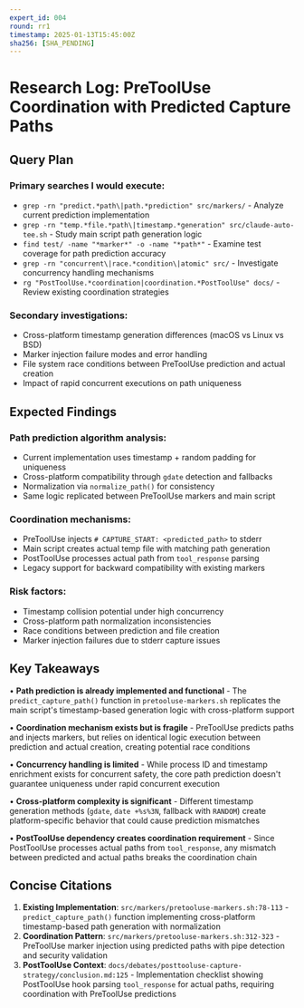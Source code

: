 ```yaml
---
expert_id: 004
round: rr1
timestamp: 2025-01-13T15:45:00Z
sha256: [SHA_PENDING]
---
```


# Research Log: PreToolUse Coordination with Predicted Capture Paths

## Query Plan

### Primary searches I would execute:
- `grep -rn "predict.*path\|path.*prediction" src/markers/` - Analyze current prediction implementation
- `grep -rn "temp.*file.*path\|timestamp.*generation" src/claude-auto-tee.sh` - Study main script path generation logic  
- `find test/ -name "*marker*" -o -name "*path*"` - Examine test coverage for path prediction accuracy
- `grep -rn "concurrent\|race.*condition\|atomic" src/` - Investigate concurrency handling mechanisms
- `rg "PostToolUse.*coordination|coordination.*PostToolUse" docs/` - Review existing coordination strategies

### Secondary investigations:
- Cross-platform timestamp generation differences (macOS vs Linux vs BSD)
- Marker injection failure modes and error handling
- File system race conditions between PreToolUse prediction and actual creation
- Impact of rapid concurrent executions on path uniqueness

## Expected Findings

### Path prediction algorithm analysis:
- Current implementation uses timestamp + random padding for uniqueness
- Cross-platform compatibility through `gdate` detection and fallbacks
- Normalization via `normalize_path()` for consistency
- Same logic replicated between PreToolUse markers and main script

### Coordination mechanisms:
- PreToolUse injects `# CAPTURE_START: <predicted_path>` to stderr
- Main script creates actual temp file with matching path generation
- PostToolUse processes actual path from `tool_response` parsing
- Legacy support for backward compatibility with existing markers

### Risk factors:
- Timestamp collision potential under high concurrency
- Cross-platform path normalization inconsistencies  
- Race conditions between prediction and file creation
- Marker injection failures due to stderr capture issues

## Key Takeaways

• **Path prediction is already implemented and functional** - The `predict_capture_path()` function in `pretooluse-markers.sh` replicates the main script's timestamp-based generation logic with cross-platform support

• **Coordination mechanism exists but is fragile** - PreToolUse predicts paths and injects markers, but relies on identical logic execution between prediction and actual creation, creating potential race conditions

• **Concurrency handling is limited** - While process ID and timestamp enrichment exists for concurrent safety, the core path prediction doesn't guarantee uniqueness under rapid concurrent execution

• **Cross-platform complexity is significant** - Different timestamp generation methods (`gdate`, `date +%s%3N`, fallback with `RANDOM`) create platform-specific behavior that could cause prediction mismatches

• **PostToolUse dependency creates coordination requirement** - Since PostToolUse processes actual paths from `tool_response`, any mismatch between predicted and actual paths breaks the coordination chain

## Concise Citations

1. **Existing Implementation**: `src/markers/pretooluse-markers.sh:78-113` - `predict_capture_path()` function implementing cross-platform timestamp-based path generation with normalization
2. **Coordination Pattern**: `src/markers/pretooluse-markers.sh:312-323` - PreToolUse marker injection using predicted paths with pipe detection and security validation  
3. **PostToolUse Context**: `docs/debates/posttooluse-capture-strategy/conclusion.md:125` - Implementation checklist showing PostToolUse hook parsing `tool_response` for actual paths, requiring coordination with PreToolUse predictions